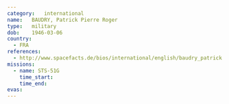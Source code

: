 ```yaml
---
category:	international
name:	BAUDRY, Patrick Pierre Roger
type:	military
dob:	1946-03-06
country:
  - FRA
references:
  - http://www.spacefacts.de/bios/international/english/baudry_patrick.htm
missions:
  - name: STS-51G
    time_start:   
    time_end:     
evas:
---
```

